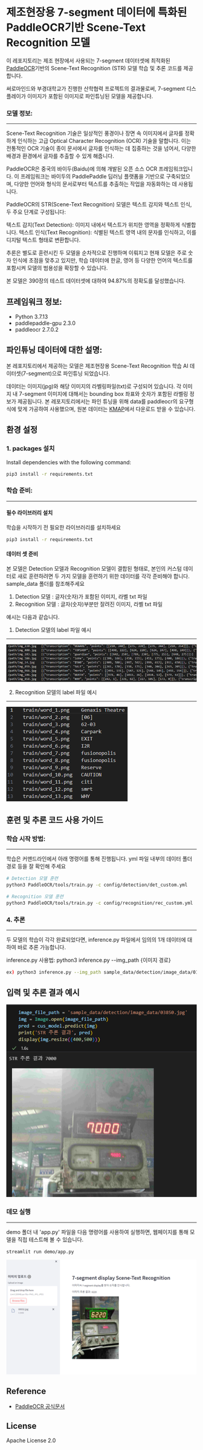 # 제조현장용 7-segment 데이터에 특화된 PaddleOCR기반 Scene-Text Recognition 모델

이 레포지토리는 제조 현장에서 사용되는 7-segment 데이터셋에 최적화된 [PaddleOCR](https://github.com/PaddlePaddle/PaddleOCR/blob/release/2.7/doc/doc_i18n/README_%ED%95%9C%EA%B5%AD%EC%96%B4.md)기반의 Scene-Text Recognition (STR) 모델 학습 및 추론 코드를 제공합니다. 

써로마인드와 부경대학교가 진행한 산학협력 프로젝트의 결과물로써, 7-segment 디스플레이가 이미지가 포함된 이미지로 파인튜닝된 모델을 제공합니다.

### 모델 정보:
------------------ 

Scene-Text Recognition 기술은 일상적인 풍경이나 장면 속 이미지에서 글자를 정확하게 인식하는 고급 Optical Character Recognition (OCR) 기술을 말합니다. 이는 전통적인 OCR 기술이 종이 문서에서 글자를 인식하는 데 집중하는 것을 넘어서, 다양한 배경과 환경에서 글자를 추출할 수 있게 해줍니다.

PaddleOCR은 중국의 바이두(Baidu)에 의해 개발된 오픈 소스 OCR 프레임워크입니다. 이 프레임워크는 바이두의 PaddlePaddle 딥러닝 플랫폼을 기반으로 구축되었으며, 다양한 언어와 형식의 문서로부터 텍스트를 추출하는 작업을 자동화하는 데 사용됩니다.

PaddleOCR의 STR(Scene-Text Recognition) 모델은 텍스트 감지와 텍스트 인식, 두 주요 단계로 구성됩니다:

텍스트 감지(Text Detection): 이미지 내에서 텍스트가 위치한 영역을 정확하게 식별합니다.
텍스트 인식(Text Recognition): 식별된 텍스트 영역 내의 문자를 인식하고, 이를 디지털 텍스트 형태로 변환합니다.

추론은 별도로 훈련시킨 두 모델을 순차적으로 진행하며 이뤄지고 현재 모델은 주로 숫자 인식에 초점을 맞추고 있지만, 학습 데이터에 한글, 영어 등 다양한 언어의 텍스트를 포함시켜 모델의 범용성을 확장할 수 있습니다. 

본 모델은 390장의 테스트 데이터셋에 대하여 94.87%의 정확도를 달성했습니다.

## 프레임워크 정보: 
+ Python 3.7.13
+ paddlepaddle-gpu 2.3.0
+ paddleocr 2.7.0.2

## 파인튜닝 데이터에 대한 설명:

본 레포지토리에서 제공하는 모델은 제조현장용 Scene-Text Recognition 학습 AI 데이터셋(7-segment)으로 파인튜닝 되었습니다.

데이터는 이미지(jpg)와 해당 이미지의 라벨링파일(txt)로 구성되어 있습니다. 
각 이미지 내 7-segment 이미지에 대해서는 bounding box 좌표와 숫자가 포함된 라벨링 정보가 제공됩니다. 
본 레포지토리에서는 파인 튜닝을 위해 data를 paddleocr의 요구형식에 맞게 가공하여 사용했으며, 원본 데이터는 [KMAP](https://www.kamp-ai.kr/aidataDetail?AI_SEARCH=scene&page=1&DATASET_SEQ=16&EQUIP_SEL=&GUBUN_SEL=&FILE_TYPE_SEL=&WDATE_SEL=)에서 다운로드 받을 수 있습니다.

## 환경 설정
### 1. packages 설치

Install dependencies with the following command:

```bash
pip3 install -r requirements.txt
```
### 학습 준비:
------------------  
#### 필수 라이브러리 설치 
학습을 시작하기 전 필요한 라이브러리를 설치하세요
```bash
pip3 install -r requirements.txt
```   
#### 데이터 셋 준비 
본 모델은 Detection 모델과 Recognition 모델이 결합된 형태로, 본인의 커스텀 데이터로 새로 훈련하려면 두 가지 모델을 훈련하기 위한 데이터를 각각 준비해야 합니다. 
sample_data 폴더를 참조해주세요
1. Detection 모델 : 글자(숫자)가 포함된 이미지, 라벨 txt 파일
2. Recognition 모델 : 글자(숫자)부분만 잘려진 이미지, 라벨 txt 파일 

예시는 다음과 같습니다. 

1. Detection 모델의 label 파일 예시
-----------------
![det_txt_sample](assets/det_txt_sample.PNG) 


2. Recognition 모델의 label 파일 예시
-----------------
![rec_txt_sample](assets/rec_txt_sample.PNG) 

## 훈련 및 추론 코드 사용 가이드 

### 학습 시작 방법:
------------------
학습은 커맨드라인에서 아래 명령어를 통해 진행됩니다. yml 파일 내부의 데이터 폴더 경로 등을 잘 확인해 주세요


```bash
# Detection 모델 훈련
python3 PaddleOCR/tools/train.py -c config/detection/det_custom.yml
```

```bash
# Recognition 모델 훈련 
python3 PaddleOCR/tools/train.py -c config/recognition/rec_custom.yml
```

### 4. 추론 
------------------
두 모델의 학습이 각각 완료되었다면, inference.py 파일에서 임의의 1개 데이터에 대하여 바로 추론 가능합니다. 

inference.py 사용법: python3 inference.py --img_path {이미지 경로} 
 
```bash
ex) python3 inference.py --img_path sample_data/detection/image_data/01511.jpg
```

입력 및 추론 결과 예시 
-----------------
![모델추론결과](assets/모델추론결과.PNG)

### 데모 실행
------------------ 
demo 폴더 내 'app.py' 파일을 다음 명령어를 사용하여 실행하면, 웹페이지를 통해 모델을 직접 테스트해 볼 수 있습니다. 
```bash
streamlit run demo/app.py
```
<img src="assets/demo.PNG"/> 

## Reference
- [PaddleOCR 공식문서](https://github.com/PaddlePaddle/PaddleOCR/blob/release/2.7/doc/doc_i18n/README_%ED%95%9C%EA%B5%AD%EC%96%B4.md)

## License
Apache License 2.0